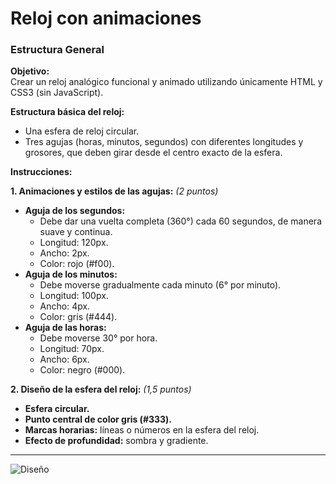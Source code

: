 # Reloj con animaciones

### Estructura General

**Objetivo:**  
Crear un reloj analógico funcional y animado utilizando únicamente HTML y CSS3 (sin JavaScript).

**Estructura básica del reloj:**  
- Una esfera de reloj circular.
- Tres agujas (horas, minutos, segundos) con diferentes longitudes y grosores, que deben girar desde el centro exacto de la esfera.

**Instrucciones:**

**1. Animaciones y estilos de las agujas:** *(2 puntos)*  
- **Aguja de los segundos:**  
  - Debe dar una vuelta completa (360°) cada 60 segundos, de manera suave y continua.
  - Longitud: 120px.
  - Ancho: 2px.
  - Color: rojo (#f00).
- **Aguja de los minutos:**  
  - Debe moverse gradualmente cada minuto (6° por minuto).
  - Longitud: 100px.
  - Ancho: 4px.
  - Color: gris (#444).
- **Aguja de las horas:**  
  - Debe moverse 30° por hora.
  - Longitud: 70px.
  - Ancho: 6px.
  - Color: negro (#000).

**2. Diseño de la esfera del reloj:** *(1,5 puntos)*  
- **Esfera circular.**
- **Punto central de color gris (#333).**
- **Marcas horarias:** líneas o números en la esfera del reloj.
- **Efecto de profundidad:** sombra y gradiente.

---

![Diseño](../img/Diseño.png)